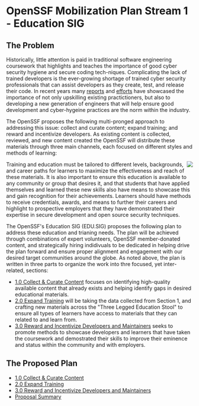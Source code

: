 # OpenSSF Mobilization Plan Stream 1 - Education SIG

## The Problem

Historically, little attention is paid in traditional software engineering coursework that highlights and teaches the importance of good cyber security hygiene and secure coding tech-niques. Complicating the lack of trained developers is the ever-growing shortage of trained cyber security professionals that can assist developers as they create, test, and release their code.  In recent years many [reports](https://www.isc2.org/Research/Workforce-Study) and [efforts](https://www.whitehouse.gov/briefing-room/statements-releases/2022/07/18/announcement-of-white-house-national-cyber-workforce-and-education-summit/) have showcased the importance of not only upskilling existing practictioners, but also to developing a new generation of engineers that will help ensure good development and cyber-hygeine practices are the norm within the industry.

The OpenSSF proposes the following multi-pronged approach to addressing this issue: collect and curate content; expand training; and reward and incentivize developers. As existing content is collected, reviewed, and new content created the OpenSSF will distribute these materials through three main channels, each focused on different styles and methods of learning:

<img align="right" src="https://github.com/ossf/education/blob/main/plan/edu-sig-3%20legged%20stool.png">

Training and education must be tailored to different levels, backgrounds, and career paths for learners to maximize the effectiveness and reach of these materials.  It is also important to ensure this education is available to any community or group that desires it, and that students that have applied themselves and learned these new skills also have means to showcase this and gain recognition for their achievements.  Learners should have methods to receive credentials, awards, and means to further their careers and highlight to prospective employers that they have demonstrated their expertise in secure development and open source security techniques.

The OpenSSF's Education SIG (EDU.SIG) proposes the following plan to address these education and trianing needs.  The plan will be achieved through combinations of expert volunteers, OpenSSF member-donated content, and strategically hiring indidivuals to be dedicated in helping drive the plan forward and ensure proper alignment and engagement with our desired target communities around the globe.  As noted above, the plan is written in three parts to organize the work into thre focused, yet inter-related, sections:
- [1.0 Collect & Curate Content](https://github.com/ossf/education/blob/main/plan/1.0%20Collect%20and%20Curate%20Content.md) focuses on identifying high-quality available content that already exists and helping identify gaps in desired educational materials.
- [2.0 Expand Training](https://github.com/ossf/education/blob/main/plan/2.0%20Expand%20Training.md) will be taking the data collected from Section 1, and crafting new materials across the "Three Legged Education Stool" to ensure all types of learners have access to materials that they can related to and learn from.
- [3.0 Reward and Incentivize Developers and Maintainers](https://github.com/ossf/education/blob/main/plan/3.0%20Reward%20and%20Incentivize%20Developers%20and%20Maintainers.md) seeks to promote methods to showcase developers and learners that have taken the coursework and demostrated their skills to improve their eminence and status within the community and with employers.

## The Proposed Plan

- [1.0 Collect & Curate Content](https://github.com/ossf/education/blob/main/plan/1.0%20Collect%20and%20Curate%20Content.md)
- [2.0 Expand Training](https://github.com/ossf/education/blob/main/plan/2.0%20Expand%20Training.md)
- [3.0 Reward and Incentivize Developers and Maintainers](https://github.com/ossf/education/blob/main/plan/3.0%20Reward%20and%20Incentivize%20Developers%20and%20Maintainers.md)
- [Proposal Summary](https://github.com/ossf/education/blob/main/plan/proposal_summary.md)
